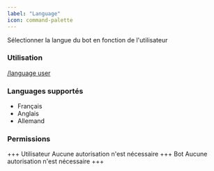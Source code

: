 ```yaml
---
label: "Language"
icon: command-palette
---
```


Sélectionner la langue du bot en fonction de l'utilisateur

### Utilisation

[/language user]()

### Languages supportés
- Français
- Anglais
- Allemand

### Permissions

+++ Utilisateur
Aucune autorisation n'est nécessaire
+++ Bot
Aucune autorisation n'est nécessaire
+++